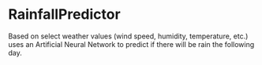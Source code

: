 # RainfallPredictor
Based on select weather values (wind speed, humidity, temperature, etc.) uses an Artificial Neural Network to predict if there will be rain the following day.
